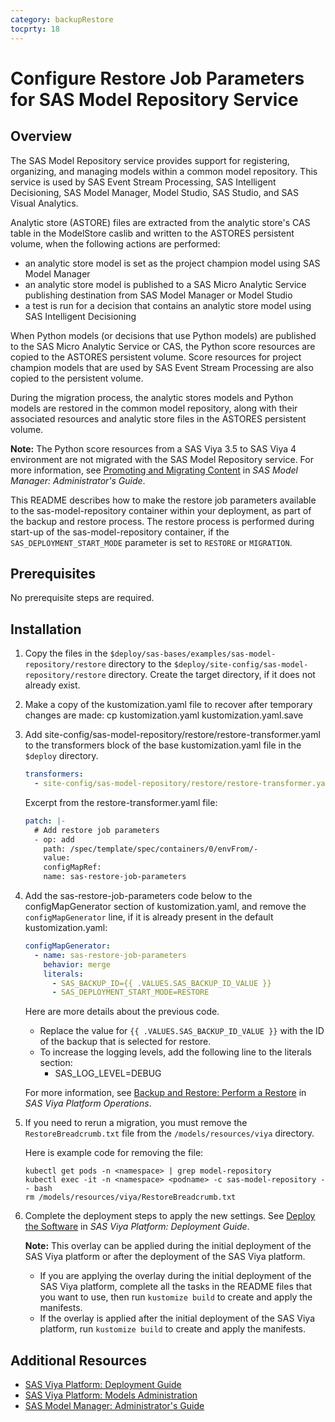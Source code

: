 ```yaml
---
category: backupRestore
tocprty: 18
---
```


# Configure Restore Job Parameters for SAS Model Repository Service

## Overview

The SAS Model Repository service provides support for registering, organizing,
and managing models within a common model repository. This service is used by
SAS Event Stream Processing, SAS Intelligent Decisioning, SAS Model Manager,
Model Studio, SAS Studio, and SAS Visual Analytics.

Analytic store (ASTORE) files are extracted from the analytic store's CAS table
in the ModelStore caslib and written to the ASTORES persistent volume, when the
following actions are performed:

- an analytic store model is set as the project champion model using SAS Model
  Manager
- an analytic store model is published to a SAS Micro Analytic Service
  publishing destination from SAS Model Manager or Model Studio
- a test is run for a decision that contains an analytic store model using SAS
  Intelligent Decisioning

When Python models (or decisions that use Python models) are published to the
SAS Micro Analytic Service or CAS, the Python score resources are copied to the
ASTORES persistent volume. Score resources for project champion models that are
used by SAS Event Stream Processing are also copied to the persistent volume.

During the migration process, the analytic stores models and Python models are
restored in the common model repository, along with their associated resources
and analytic store files in the ASTORES persistent volume.

**Note:** The Python score resources from a SAS Viya 3.5 to SAS Viya 4
environment are not migrated with the SAS Model Repository service. For more
information, see
[Promoting and Migrating Content](http://documentation.sas.com/?cdcId=mdlmgrcdc&cdcVersion=default&docsetId=mdlmgrag&docsetTarget=p0n2f2djoollgqn13isibmb98qd2.htm)
in _SAS Model Manager: Administrator's Guide_.

This README describes how to make the restore job parameters available to the
sas-model-repository container within your deployment, as part of the backup and
restore process. The restore process is performed during start-up of the
sas-model-repository container, if the `SAS_DEPLOYMENT_START_MODE` parameter is
set to `RESTORE` or `MIGRATION`.

## Prerequisites

No prerequisite steps are required.

## Installation

1. Copy the files in the
   `$deploy/sas-bases/examples/sas-model-repository/restore` directory to the
   `$deploy/site-config/sas-model-repository/restore` directory. Create the
   target directory, if it does not already exist.

2. Make a copy of the kustomization.yaml file to recover after temporary changes
   are made: cp kustomization.yaml kustomization.yaml.save

3. Add site-config/sas-model-repository/restore/restore-transformer.yaml to the
   transformers block of the base kustomization.yaml file in the `$deploy`
   directory.

   ```yaml
   transformers:
     - site-config/sas-model-repository/restore/restore-transformer.yaml
   ```

   Excerpt from the restore-transformer.yaml file:

   ```yaml
   patch: |-
     # Add restore job parameters
     - op: add
       path: /spec/template/spec/containers/0/envFrom/-
       value:
       configMapRef:
       name: sas-restore-job-parameters
   ```

4. Add the sas-restore-job-parameters code below to the configMapGenerator
   section of kustomization.yaml, and remove the `configMapGenerator` line, if
   it is already present in the default kustomization.yaml:

   ```yaml
   configMapGenerator:
     - name: sas-restore-job-parameters
       behavior: merge
       literals:
         - SAS_BACKUP_ID={{ .VALUES.SAS_BACKUP_ID_VALUE }}
         - SAS_DEPLOYMENT_START_MODE=RESTORE
   ```

   Here are more details about the previous code.

   - Replace the value for `{{ .VALUES.SAS_BACKUP_ID_VALUE }}` with the ID of the backup
     that is selected for restore.
   - To increase the logging levels, add the following line to the literals
     section:
     - SAS_LOG_LEVEL=DEBUG

   For more information, see
   [Backup and Restore: Perform a Restore](http://documentation.sas.com/?cdcId=itopscdc&cdcVersion=default&docsetId=calbr&docsetTarget=n1607whucnyc02n1eo6tbvl1tzcs.htm)
   in _SAS Viya Platform Operations_.

5. If you need to rerun a migration, you must remove the `RestoreBreadcrumb.txt`
   file from the `/models/resources/viya` directory.

   Here is example code for removing the file:

   ```console
   kubectl get pods -n <namespace> | grep model-repository
   kubectl exec -it -n <namespace> <podname> -c sas-model-repository -- bash
   rm /models/resources/viya/RestoreBreadcrumb.txt
   ```

6. Complete the deployment steps to apply the new settings. See
   [Deploy the Software](<(http://documentation.sas.com/?cdcId=itopscdc&cdcVersion=default&docsetId=dplyml0phy0dkr&docsetTarget=p127f6y30iimr6n17x2xe9vlt54q.htm)>)
   in _SAS Viya Platform: Deployment Guide_.

   **Note:** This overlay can be applied during the initial deployment of the
   SAS Viya platform or after the deployment of the SAS Viya platform.

   - If you are applying the overlay during the initial deployment of the SAS
     Viya platform, complete all the tasks in the README files that you want to
     use, then run `kustomize build` to create and apply the manifests.
   - If the overlay is applied after the initial deployment of the SAS Viya
     platform, run `kustomize build` to create and apply the manifests.

## Additional Resources

- [SAS Viya Platform: Deployment Guide](http://documentation.sas.com/?cdcId=itopscdc&cdcVersion=default&docsetId=dplyml0phy0dkr&docsetTarget=titlepage.htm)
- [SAS Viya Platform: Models Administration](http://documentation.sas.com/?cdcId=sasadmincdc&cdcVersion=default&docsetId=calmodels)
- [SAS Model Manager: Administrator's Guide](http://documentation.sas.com/?cdcId=mdlmgrcdc&cdcVersion=default&docsetId=mdlmgrag)
